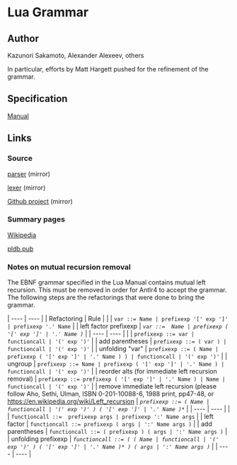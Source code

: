 # Lua Grammar

## Author

Kazunori Sakamoto, Alexander Alexeev, others

In particular, efforts by Matt Hargett pushed for the refinement of the grammar.

## Specification

[Manual](https://www.lua.org/manual/5.4/manual.html)

## Links

### Source

[parser](https://github.com/lua/lua/blob/6baee9ef9d5657ab582c8a4b9f885ec58ed502d0/lparser.c) (mirror)

[lexer](https://github.com/lua/lua/blob/6baee9ef9d5657ab582c8a4b9f885ec58ed502d0/llex.c) (mirror)

[Github project](https://github.com/lua) (mirror)

### Summary pages

[Wikipedia](https://en.wikipedia.org/wiki/Lua_(programming_language))

[pldb.pub](https://pldb.pub/concepts/lua.html)

### Notes on mutual recursion removal
The EBNF grammar specified in the Lua Manual contains
mutual left recursion. This must be removed in order for
Antlr4 to accept the grammar. The following steps are the
refactorings that were done to bring the grammar.

| ---- | ---- |
| Refactoring | Rule |
| | `var ::= Name | prefixexp '[' exp ']' | prefixexp '.' Name` |
| left factor prefixexp | _`var ::=  Name | prefixexp ( '[' exp ']' | '.' Name )`_ |
| ---- | ---- |
| | `prefixexp ::= var | functioncall | '(' exp ')'` |
| add parentheses | `prefixexp ::= ( var ) | functioncall | '(' exp ')'` |
| unfolding "var" | `prefixexp ::= ( Name | prefixexp ( '[' exp ']' | '.' Name ) ) | functioncall | '(' exp ')'` |
| ungroup | `prefixexp ::= Name | prefixexp ( '[' exp ']' | '.' Name ) | functioncall | '(' exp ')'` |
| reorder alts (for immediate left recursion removal) | `prefixexp ::= prefixexp ( '[' exp ']' | '.' Name ) | Name | functioncall | '(' exp ')'` |
| remove immediate left recursion (please follow Aho, Sethi, Ulman, ISBN 0-201-10088-6, 1988 print, pp47-48, or https://en.wikipedia.org/wiki/Left_recursion | _`prefixexp ::= ( Name | functioncall | '(' exp ')' ) ( '[' exp ']' | '.' Name )*`_ |
| ---- | ---- |
| | `functioncall ::=  prefixexp args | prefixexp ':' Name args` |
| left factor | `functioncall ::= prefixexp ( args | ':' Name args )` |
| add parentheses | `functioncall ::= ( prefixexp ) ( args | ':' Name args )` |
| unfolding prefixexp | _`functioncall ::= ( ( Name | functioncall | '(' exp ')' ) ( '[' exp ']' | '.' Name )* ) ( args | ':' Name args )`_ |
| ---- | ---- |
